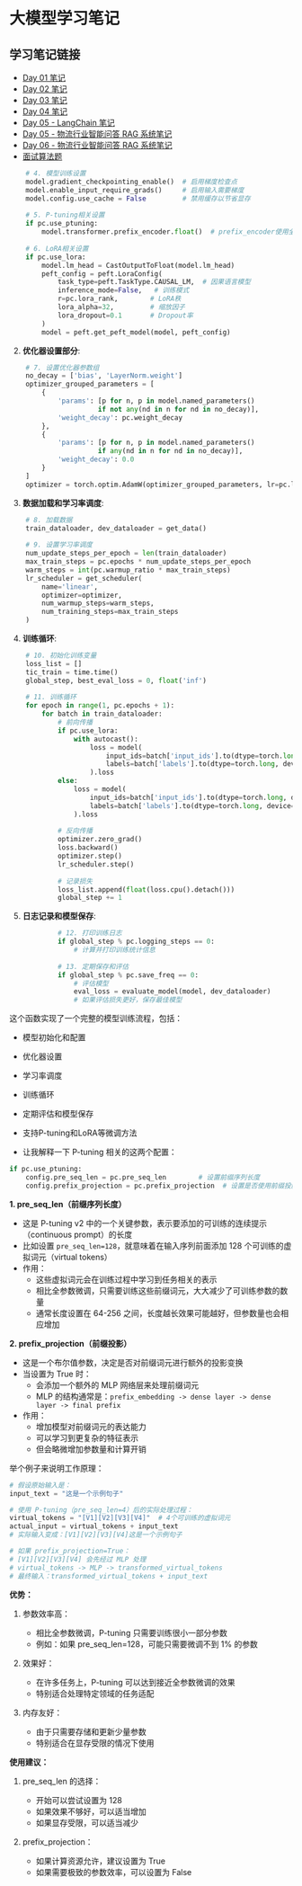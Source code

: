 # 大模型学习笔记

## 学习笔记链接
- [Day 01 笔记](https://997240.github.io/my-anki-reviews/LLM-Notes/day01/)
- [Day 02 笔记](https://997240.github.io/my-anki-reviews/LLM-Notes/day02/)
- [Day 03 笔记](https://997240.github.io/my-anki-reviews/LLM-Notes/day03/)
- [Day 04 笔记](https://997240.github.io/my-anki-reviews/LLM-Notes/day04/)
- [Day 05 - LangChain 笔记](https://997240.github.io/my-anki-reviews/LLM-Notes/day05/LangChain笔记)
- [Day 05 - 物流行业智能问答 RAG 系统笔记](https://997240.github.io/my-anki-reviews/LLM-Notes/day05/物流行业智能问答RAG系统笔记)
- [Day 06 - 物流行业智能问答 RAG 系统笔记](https://997240.github.io/my-anki-reviews/LLM-Notes/day06/物流行业智能问答RAG系统笔记)
- [面试算法题](https://997240.github.io/my-anki-reviews/leetcode)

  





```python
    # 4. 模型训练设置
    model.gradient_checkpointing_enable()  # 启用梯度检查点
    model.enable_input_require_grads()     # 启用输入需要梯度
    model.config.use_cache = False         # 禁用缓存以节省显存
    
    # 5. P-tuning相关设置
    if pc.use_ptuning:
        model.transformer.prefix_encoder.float()  # prefix_encoder使用全精度
        
    # 6. LoRA相关设置
    if pc.use_lora:
        model.lm_head = CastOutputToFloat(model.lm_head)
        peft_config = peft.LoraConfig(
            task_type=peft.TaskType.CAUSAL_LM,  # 因果语言模型
            inference_mode=False,   # 训练模式
            r=pc.lora_rank,        # LoRA秩
            lora_alpha=32,         # 缩放因子
            lora_dropout=0.1       # Dropout率
        )
        model = peft.get_peft_model(model, peft_config)
```

2. **优化器设置部分**:
```python
    # 7. 设置优化器参数组
    no_decay = ['bias', 'LayerNorm.weight']
    optimizer_grouped_parameters = [
        {
            'params': [p for n, p in model.named_parameters() 
                      if not any(nd in n for nd in no_decay)],
            'weight_decay': pc.weight_decay
        },
        {
            'params': [p for n, p in model.named_parameters() 
                      if any(nd in n for nd in no_decay)],
            'weight_decay': 0.0
        }
    ]
    optimizer = torch.optim.AdamW(optimizer_grouped_parameters, lr=pc.learning_rate)
```

3. **数据加载和学习率调度**:
```python
    # 8. 加载数据
    train_dataloader, dev_dataloader = get_data()
    
    # 9. 设置学习率调度
    num_update_steps_per_epoch = len(train_dataloader)
    max_train_steps = pc.epochs * num_update_steps_per_epoch
    warm_steps = int(pc.warmup_ratio * max_train_steps)
    lr_scheduler = get_scheduler(
        name='linear',
        optimizer=optimizer,
        num_warmup_steps=warm_steps,
        num_training_steps=max_train_steps
    )
```

4. **训练循环**:
```python
    # 10. 初始化训练变量
    loss_list = []
    tic_train = time.time()
    global_step, best_eval_loss = 0, float('inf')
    
    # 11. 训练循环
    for epoch in range(1, pc.epochs + 1):
        for batch in train_dataloader:
            # 前向传播
            if pc.use_lora:
                with autocast():
                    loss = model(
                        input_ids=batch['input_ids'].to(dtype=torch.long, device=pc.device),
                        labels=batch['labels'].to(dtype=torch.long, device=pc.device)
                    ).loss
            else:
                loss = model(
                    input_ids=batch['input_ids'].to(dtype=torch.long, device=pc.device),
                    labels=batch['labels'].to(dtype=torch.long, device=pc.device)
                ).loss
                
            # 反向传播
            optimizer.zero_grad()
            loss.backward()
            optimizer.step()
            lr_scheduler.step()
            
            # 记录损失
            loss_list.append(float(loss.cpu().detach()))
            global_step += 1
```

5. **日志记录和模型保存**:
```python
            # 12. 打印训练日志
            if global_step % pc.logging_steps == 0:
                # 计算并打印训练统计信息
                
            # 13. 定期保存和评估
            if global_step % pc.save_freq == 0:
                # 评估模型
                eval_loss = evaluate_model(model, dev_dataloader)
                # 如果评估损失更好，保存最佳模型
```

这个函数实现了一个完整的模型训练流程，包括：
- 模型初始化和配置
- 优化器设置
- 学习率调度
- 训练循环
- 定期评估和模型保存
- 支持P-tuning和LoRA等微调方法

- 让我解释一下 P-tuning 相关的这两个配置：

```python
if pc.use_ptuning:
    config.pre_seq_len = pc.pre_seq_len        # 设置前缀序列长度
    config.prefix_projection = pc.prefix_projection  # 设置是否使用前缀投影
```

**1. pre_seq_len（前缀序列长度）**
- 这是 P-tuning v2 中的一个关键参数，表示要添加的可训练的连续提示（continuous prompt）的长度
- 比如设置 `pre_seq_len=128`，就意味着在输入序列前面添加 128 个可训练的虚拟词元（virtual tokens）
- 作用：
  - 这些虚拟词元会在训练过程中学习到任务相关的表示
  - 相比全参数微调，只需要训练这些前缀词元，大大减少了可训练参数的数量
  - 通常长度设置在 64-256 之间，长度越长效果可能越好，但参数量也会相应增加

**2. prefix_projection（前缀投影）**
- 这是一个布尔值参数，决定是否对前缀词元进行额外的投影变换
- 当设置为 True 时：
  - 会添加一个额外的 MLP 网络层来处理前缀词元
  - MLP 的结构通常是：`prefix_embedding -> dense layer -> dense layer -> final prefix`
- 作用：
  - 增加模型对前缀词元的表达能力
  - 可以学习到更复杂的特征表示
  - 但会略微增加参数量和计算开销

举个例子来说明工作原理：
```python
# 假设原始输入是：
input_text = "这是一个示例句子"

# 使用 P-tuning（pre_seq_len=4）后的实际处理过程：
virtual_tokens = "[V1][V2][V3][V4]"  # 4个可训练的虚拟词元
actual_input = virtual_tokens + input_text
# 实际输入变成：[V1][V2][V3][V4]这是一个示例句子

# 如果 prefix_projection=True：
# [V1][V2][V3][V4] 会先经过 MLP 处理
# virtual_tokens -> MLP -> transformed_virtual_tokens
# 最终输入：transformed_virtual_tokens + input_text
```

**优势：**
1. 参数效率高：
   - 相比全参数微调，P-tuning 只需要训练很小一部分参数
   - 例如：如果 pre_seq_len=128，可能只需要微调不到 1% 的参数

2. 效果好：
   - 在许多任务上，P-tuning 可以达到接近全参数微调的效果
   - 特别适合处理特定领域的任务适配

3. 内存友好：
   - 由于只需要存储和更新少量参数
   - 特别适合在显存受限的情况下使用

**使用建议：**
1. pre_seq_len 的选择：
   - 开始可以尝试设置为 128
   - 如果效果不够好，可以适当增加
   - 如果显存受限，可以适当减少

2. prefix_projection：
   - 如果计算资源允许，建议设置为 True
   - 如果需要极致的参数效率，可以设置为 False

